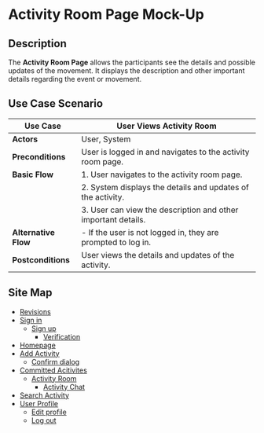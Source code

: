 # Activity Room Page Mock-Up

## Description
The **Activity Room Page** allows the participants see the details and possible updates of the movement. It displays the description and other important details regarding the event or movement.

## Use Case Scenario

| Use Case        | User Views Activity Room                                                               |
|-----------------|----------------------------------------------------------------------------------------|
| **Actors**      | User, System                                                                           |
| **Preconditions** | User is logged in and navigates to the activity room page.                            |
| **Basic Flow**  | 1. User navigates to the activity room page.                                            |
|                 | 2. System displays the details and updates of the activity.                             |
|                 | 3. User can view the description and other important details.                           |
| **Alternative Flow** | - If the user is not logged in, they are prompted to log in.                      |
| **Postconditions** | User views the details and updates of the activity.                                  |

## Site Map

- [Revisions](https://github.com/jbcabs14/Hiraya/blob/main/README.md)
- [Sign in](sign-in.md)
  * [Sign up](sign-up.md)
    * [Verification](verification.md)
- [Homepage](homepage.md)
- [Add Activity](add-activity.md)
   * [Confirm dialog](confirm-dialog.md)
- [Committed Acitivites](committed-activities.md)
  * [Activity Room](activity-room.md)
    * [Activity Chat](activity-chat.md)
- [Search Activity](search-activity.md)
- [User Profile](user-profile.md)
  * [Edit profile](edit-profile.md)
  * [Log out](log-out.md)

